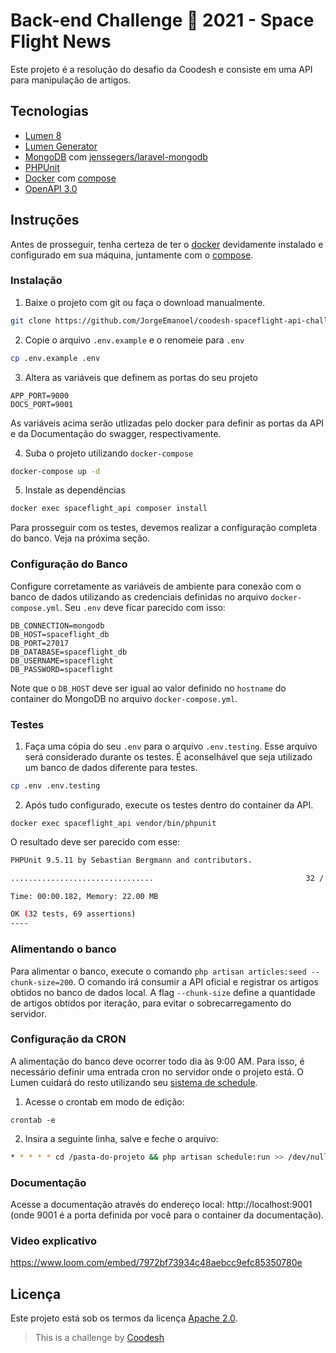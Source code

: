 # Back-end Challenge 🏅 2021 - Space Flight News

Este projeto é a resolução do desafio da Coodesh e consiste em uma API para manipulação
de artigos.

## Tecnologias

- [Lumen 8](https://lumen.laravel.com/docs/8.x)
- [Lumen Generator](https://github.com/flipboxstudio/lumen-generator)
- [MongoDB](https://www.mongodb.com/) com [jenssegers/laravel-mongodb](https://github.com/jenssegers/laravel-mongodb)
- [PHPUnit](https://phpunit.de)
- [Docker](https://www.docker.com/) com [compose](https://docs.docker.com/compose/)
- [OpenAPI 3.0](https://swagger.io/)

## Instruções

Antes de prosseguir, tenha certeza de ter o [docker](https://docs.docker.com/) devidamente instalado
e configurado em sua máquina, juntamente com o [compose](https://docs.docker.com/compose).

### Instalação

1. Baixe o projeto com git ou faça o download manualmente.

```bash
git clone https://github.com/JorgeEmanoel/coodesh-spaceflight-api-challenge.git spaceflight-api && cd spaceflight-api
```

2. Copie o arquivo `.env.example` e o renomeie para `.env`

```bash
cp .env.example .env
```

3. Altera as variáveis que definem as portas do seu projeto

```env
APP_PORT=9000
DOCS_PORT=9001
```

As variáveis acima serão utlizadas pelo docker para definir as portas da API e da Documentação do swagger,
respectivamente.

4. Suba o projeto utilizando `docker-compose`

```bash
docker-compose up -d
```

5. Instale as dependências

```bash
docker exec spaceflight_api composer install
```

Para prosseguir com os testes, devemos realizar a configuração completa do banco. Veja na próxima seção.

### Configuração do Banco

Configure corretamente as variáveis de ambiente para conexão com o banco de dados utilizando as credenciais definidas no
arquivo `docker-compose.yml`. Seu `.env` deve ficar parecido com isso:

```env
DB_CONNECTION=mongodb
DB_HOST=spaceflight_db
DB_PORT=27017
DB_DATABASE=spaceflight_db
DB_USERNAME=spaceflight
DB_PASSWORD=spaceflight
```

Note que o `DB_HOST` deve ser igual ao valor definido no `hostname` do container do MongoDB no arquivo `docker-compose.yml`.

### Testes

1. Faça uma cópia do seu `.env` para o arquivo `.env.testing`. Esse arquivo será considerado durante os testes.
É aconselhável que seja utilizado um banco de dados diferente para testes.

```bash
cp .env .env.testing
```

2. Após tudo configurado, execute os testes dentro do container da API.

```
docker exec spaceflight_api vendor/bin/phpunit
```

O resultado deve ser parecido com esse:

```bash
PHPUnit 9.5.11 by Sebastian Bergmann and contributors.

................................                                  32 / 32 (100%)

Time: 00:00.182, Memory: 22.00 MB

OK (32 tests, 69 assertions)
----
```

### Alimentando o banco

Para alimentar o banco, execute o comando `php artisan articles:seed --chunk-size=200`. O comando irá
consumir a API oficial e registrar os artigos obtidos no banco de dados local. A flag `--chunk-size` define
a quantidade de artigos obtidos por iteração, para evitar o sobrecarregamento do servidor.

### Configuração da CRON

A alimentação do banco deve ocorrer todo dia às 9:00 AM. Para isso, é necessário definir uma entrada cron
no servidor onde o projeto está. O Lumen cuidará do resto utilizando seu [sistema de schedule](https://laravel.com/docs/8.x/scheduling).

1. Acesse o crontab em modo de edição:
```
crontab -e
```

2. Insira a seguinte linha, salve e feche o arquivo:
```bash
* * * * * cd /pasta-do-projeto && php artisan schedule:run >> /dev/null 2>&1
```

### Documentação

Acesse a documentação através do endereço local: http://localhost:9001 (onde 9001 é a porta definida por você para o container da documentação).

### Video explicativo

https://www.loom.com/embed/7972bf73934c48aebcc9efc85350780e

## Licença

Este projeto está sob os termos da licença [Apache 2.0](https://www.apache.org/licenses/LICENSE-2.0).


>  This is a challenge by [Coodesh](https://coodesh.com/)

